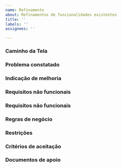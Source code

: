 ```yaml
---
name: Refinamento
about: Refinamentos de funcionalidades existentes
title: ''
labels: ''
assignees: ''

---
```


### Caminho da Tela

### Problema constatado

### Indicação de melhoria

### Requisitos não funcionais

### Requisitos não funcionais

### Regras de negócio

### Restrições

### Critérios de aceitação


### Documentos de apoio
